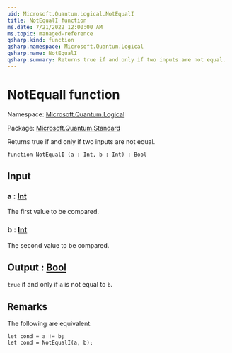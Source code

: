 ```yaml
---
uid: Microsoft.Quantum.Logical.NotEqualI
title: NotEqualI function
ms.date: 7/21/2022 12:00:00 AM
ms.topic: managed-reference
qsharp.kind: function
qsharp.namespace: Microsoft.Quantum.Logical
qsharp.name: NotEqualI
qsharp.summary: Returns true if and only if two inputs are not equal.
---
```


# NotEqualI function

Namespace: [Microsoft.Quantum.Logical](xref:Microsoft.Quantum.Logical)

Package: [Microsoft.Quantum.Standard](https://nuget.org/packages/Microsoft.Quantum.Standard)


Returns true if and only if two inputs are not equal.

```qsharp
function NotEqualI (a : Int, b : Int) : Bool
```


## Input

### a : [Int](xref:microsoft.quantum.qsharp.valueliterals#int-literals)

The first value to be compared.


### b : [Int](xref:microsoft.quantum.qsharp.valueliterals#int-literals)

The second value to be compared.



## Output : [Bool](xref:microsoft.quantum.qsharp.valueliterals#bool-literals)

`true` if and only if `a` is not equal to `b`.

## Remarks

The following are equivalent:```qsharplet cond = a != b;let cond = NotEqualI(a, b);```